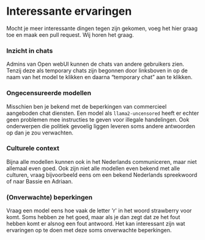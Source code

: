 # **Interessante ervaringen**

Mocht je meer interessante dingen tegen zijn gekomen, voeg het hier graag toe en maak een pull request. Wij horen het graag.

### **Inzicht in chats**
Admins van Open webUI kunnen de chats van andere gebruikers zien. Tenzij deze als temporary chats zijn begonnen door linksboven in op de naam van het model te klikken en daarna “temporary chat” aan te klikken.

### **Ongecensureerde modellen**
Misschien ben je bekend met de beperkingen van commercieel aangeboden chat diensten. Een model als `llama2-uncensored` heeft er echter geen problemen mee instructies te geven voor illegale handelingen. Ook onderwerpen die politiek gevoelig liggen leveren soms andere antwoorden op dan je zou verwachten.

### **Culturele context**
Bijna alle modellen kunnen ook in het Nederlands communiceren, maar niet allemaal even goed. Ook zijn niet alle modellen even bekend met alle culturen, vraag bijvoorbeeld eens om een bekend Nederlands spreekwoord of naar Bassie en Adriaan.

### **(Onverwachte) beperkingen**
Vraag een model eens hoe vaak de letter 'r' in het woord strawberry voor komt. Soms hebben ze het goed, maar als je dan zegt dat ze het fout hebben komt er alsnog een fout antwoord. Het kan interessant zijn wat ervaringen op te doen met deze soms onverwachte beperkingen.

